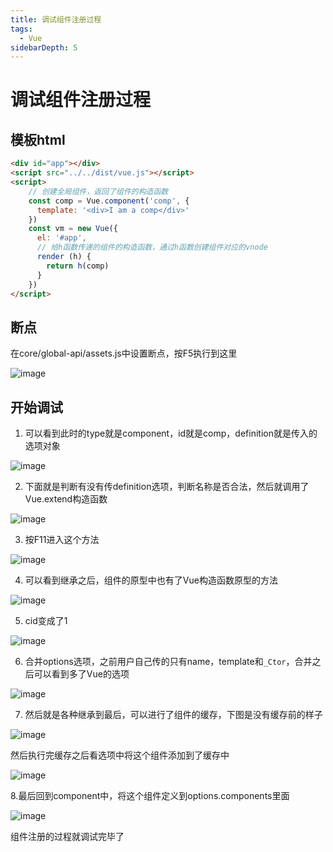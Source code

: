 ```yaml
---
title: 调试组件注册过程
tags:
  - Vue
sidebarDepth: 5
---
```

# 调试组件注册过程
## 模板html

```html
<div id="app"></div>
<script src="../../dist/vue.js"></script>
<script>
    // 创建全局组件，返回了组件的构造函数
    const comp = Vue.component('comp', {
      template: '<div>I am a comp</div>'
    })
    const vm = new Vue({
      el: '#app',
      // 给h函数传递的组件的构造函数，通过h函数创建组件对应的vnode
      render (h) {
        return h(comp)
      }
    })
</script>
```

## 断点

在core/global-api/assets.js中设置断点，按F5执行到这里

![image](/assets/images/vue/vue-source-code/vue-child.png)



## 开始调试

1. 可以看到此时的type就是component，id就是comp，definition就是传入的选项对象

![image](/assets/images/vue/vue-source-code/vue-child1.png)

2. 下面就是判断有没有传definition选项，判断名称是否合法，然后就调用了Vue.extend构造函数

![image](/assets/images/vue/vue-source-code/vue-child2.png)

3. 按F11进入这个方法

![image](/assets/images/vue/vue-source-code/vue-child4.png)

4. 可以看到继承之后，组件的原型中也有了Vue构造函数原型的方法

![image](/assets/images/vue/vue-source-code/vue-child5.png)

5. cid变成了1

![image](/assets/images/vue/vue-source-code/vue-child6.png)

6. 合并options选项，之前用户自己传的只有name，template和`_Ctor`，合并之后可以看到多了Vue的选项

![image](/assets/images/vue/vue-source-code/vue-child7.png)

7. 然后就是各种继承到最后，可以进行了组件的缓存，下图是没有缓存前的样子

![image](/assets/images/vue/vue-source-code/vue-child8.png)

然后执行完缓存之后看选项中将这个组件添加到了缓存中

![image](/assets/images/vue/vue-source-code/vue-child9.png)

8.最后回到component中，将这个组件定义到options.components里面

![image](/assets/images/vue/vue-source-code/vue-child10.png)


组件注册的过程就调试完毕了

